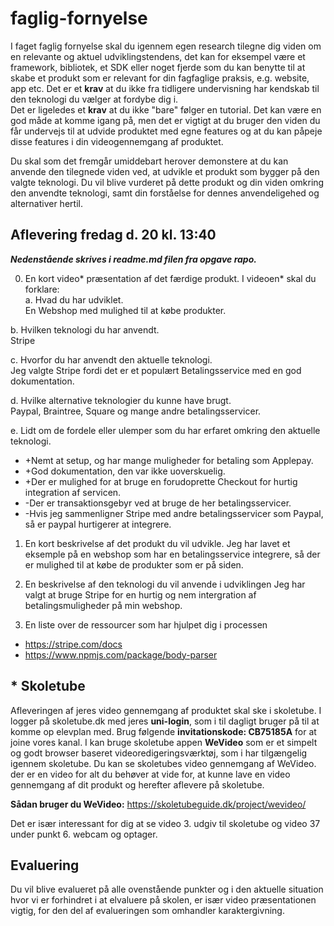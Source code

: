 # faglig-fornyelse

I faget faglig fornyelse skal du igennem egen research tilegne dig viden om en relevante og aktuel udviklingstendens, det kan for eksempel være et framework, bibliotek, et SDK eller noget fjerde som du kan benytte til at skabe et produkt som er relevant for din fagfaglige praksis, e.g. website, app etc. 
Det er et **krav** at du ikke fra tidligere undervisning har kendskab til den teknologi du vælger at fordybe dig i. <br>Det er ligeledes et **krav** at du ikke "bare" følger en tutorial. Det kan være en god måde at komme igang på, men det er vigtigt at du bruger den viden du får undervejs til at udvide produktet med egne features og at du kan påpeje disse features i din videogennemgang af produktet.

Du skal som det fremgår umiddebart herover demonstere at du kan anvende den tilegnede viden ved, at udvikle et produkt som bygger på den valgte teknologi. Du vil blive vurderet på dette produkt og din viden omkring den anvendte teknologi, samt din forståelse for dennes anvendeligehed og alternativer hertil. 

## Aflevering fredag d. 20 kl. 13:40
***Nedenstående skrives i readme.md filen fra opgave rapo.***

0. En kort video* præsentation af det færdige produkt. I videoen* skal du forklare:<br>
  a. Hvad du har udviklet.<br>
  En Webshop med mulighed til at købe produkter.
  
  b. Hvilken teknologi du har anvendt.<br>
  Stripe

  c. Hvorfor du har anvendt den aktuelle teknologi.<br>
  Jeg valgte Stripe fordi det er et populært Betalingsservice med en god dokumentation.

  d. Hvilke alternative teknologier du kunne have brugt.<br>
  Paypal, Braintree, Square og mange andre betalingsservicer. 

  e. Lidt om de fordele eller ulemper som du har erfaret omkring den aktuelle teknologi.<br>
  - +Nemt at setup, og har mange muligheder for betaling som Applepay.
  - +God dokumentation, den var ikke uoverskuelig.
  - +Der er mulighed for at bruge en forudoprette Checkout for hurtig integration af servicen.
  - -Der er transaktionsgebyr ved at bruge de her betalingsservicer.
  - -Hvis jeg sammenligner Stripe med andre betalingsservicer som Paypal, så er paypal hurtigerer at integrere.


1. En kort beskrivelse af det produkt du vil udvikle.
Jeg har lavet et eksemple på en webshop som har en betalingsservice integrere, så der er mulighed til at købe de produkter som er på siden. 

2. En beskrivelse af den teknologi du vil anvende i udviklingen
Jeg har valgt at bruge Stripe for en hurtig og nem intergration af betalingsmuligheder på min webshop.

3. En liste over de ressourcer som har hjulpet dig i processen
- https://stripe.com/docs
- https://www.npmjs.com/package/body-parser


## * Skoletube
Afleveringen af jeres video gennemgang af produktet skal ske i skoletube. I logger på skoletube.dk med jeres **uni-login**, som i til dagligt bruger på til at komme op elevplan med. Brug følgende **invitationskode: CB75185A** for at joine vores kanal. I kan bruge skoletube appen **WeVideo** som er et simpelt og godt browser baseret videoredigeringsværktøj, som i har tilgængelig igennem skoletube. Du kan se skoletubes video gennemgang af WeVideo. der er en video for alt du behøver at vide for, at kunne lave en video gennemgang af dit produkt og herefter aflevere på skoletube.

**Sådan bruger du WeVideo:**
https://skoletubeguide.dk/project/wevideo/

Det er især interessant for dig at se video 3. udgiv til skoletube og video 37 under punkt 6. webcam og optager.

## Evaluering
Du vil blive evalueret på alle ovenstående punkter og i den aktuelle situation hvor vi er forhindret i at elvaluere på skolen, er især video præsentationen vigtig, for den del af evalueringen som omhandler karaktergivning. 
